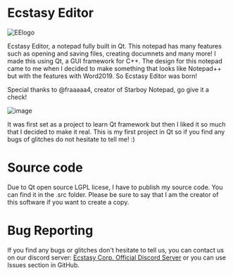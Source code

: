 # Ecstasy Editor

![EElogo](https://user-images.githubusercontent.com/87282156/129174192-0dec1aba-fae1-49a5-98e5-dfe5a0a5298b.png)

Ecstasy Editor, a notepad fully built in Qt. 
This notepad has many features such as opening and saving files, creating documnets and many more!
I made this using Qt, a GUI framework for C++.
The design for this notepad came to me when I decided to make something that looks like Notepad++ but with the features with Word2019. So Ecstasy Editor was born!

Special thanks to @fraaaaa4, creator of Starboy Notepad, go give it a check!

![image](https://user-images.githubusercontent.com/87282156/129180982-129ad82b-c643-4f76-9ef4-c346241a28de.png)

It was first set as a project to learn Qt framework but then I liked it so much that I decided to make it real.
This is my first project in Qt so if you find any bugs of glitches do not hesitate to tell me! :)

# Source code
Due to Qt open source LGPL licese, I have to publish my source code. You can find it in the .src folder. Please be sure to say that I am the creator of this software if you want to create a copy.

# Bug Reporting
If you find any bugs or glitches don't hesitate to tell us, you can contact us on our discord server: [Ecstasy Corp. Official Discord Server](https://discord.gg/R7ryCF988P) or you can use Issues section in GitHub.

